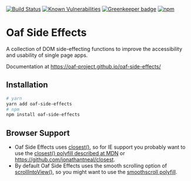 [![Build Status](https://travis-ci.org/danielnixon/oaf-side-effects.svg?branch=master)](https://travis-ci.org/danielnixon/oaf-side-effects)
[![Known Vulnerabilities](https://snyk.io/test/github/danielnixon/oaf-side-effects/badge.svg?targetFile=package.json)](https://snyk.io/test/github/danielnixon/oaf-side-effects?targetFile=package.json)
[![Greenkeeper badge](https://badges.greenkeeper.io/danielnixon/oaf-side-effects.svg)](https://greenkeeper.io/)
[![npm](https://img.shields.io/npm/v/oaf-side-effects.svg)](https://www.npmjs.com/package/oaf-side-effects)

# Oaf Side Effects

A collection of DOM side-effecting functions to improve the accessibility and usability of single page apps.

Documentation at https://oaf-project.github.io/oaf-side-effects/

## Installation

```sh
# yarn
yarn add oaf-side-effects
# npm
npm install oaf-side-effects
```

## Browser Support

* Oaf Side Effects uses [closest()](https://developer.mozilla.org/en-US/docs/Web/API/Element/closest), so for IE support you probably want to use the [closest() polyfill described at MDN](https://developer.mozilla.org/en-US/docs/Web/API/Element/closest#Polyfill) or https://github.com/jonathantneal/closest.
* By default Oaf Side Effects uses the smooth scrolling option of [scrollIntoView()](https://developer.mozilla.org/en-US/docs/Web/API/Element/scrollIntoView), so you might want to use the [smoothscroll polyfill](http://iamdustan.com/smoothscroll/).

